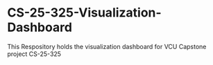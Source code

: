 # CS-25-325-Visualization-Dashboard
This Respository holds the visualization dashboard for VCU Capstone project CS-25-325
